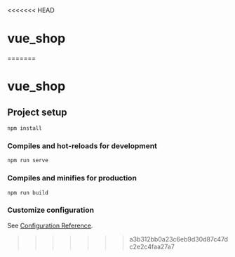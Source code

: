 <<<<<<< HEAD
# vue_shop
=======
# vue_shop

## Project setup
```
npm install
```

### Compiles and hot-reloads for development
```
npm run serve
```

### Compiles and minifies for production
```
npm run build
```

### Customize configuration
See [Configuration Reference](https://cli.vuejs.org/config/).
>>>>>>> a3b312bb0a23c6eb9d30d87c47dc2e2c4faa27a7
